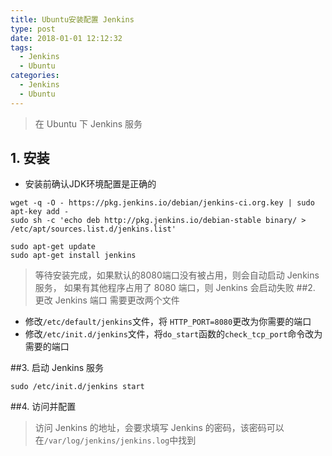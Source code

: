 ```yaml
---
title: Ubuntu安装配置 Jenkins
type: post
date: 2018-01-01 12:12:32
tags:
  - Jenkins
  - Ubuntu
categories:
  - Jenkins
  - Ubuntu
---
```


> 在 Ubuntu 下 Jenkins 服务

## 1. 安装

- 安装前确认JDK环境配置是正确的

```
wget -q -O - https://pkg.jenkins.io/debian/jenkins-ci.org.key | sudo apt-key add -
sudo sh -c 'echo deb http://pkg.jenkins.io/debian-stable binary/ > /etc/apt/sources.list.d/jenkins.list'

sudo apt-get update
sudo apt-get install jenkins

```

> 等待安装完成，如果默认的8080端口没有被占用，则会自动启动 Jenkins 服务， 如果有其他程序占用了 8080 端口，则 Jenkins 会启动失败
> ##2. 更改 Jenkins 端口
> 需要更改两个文件

- 修改`/etc/default/jenkins`文件，将 `HTTP_PORT=8080`更改为你需要的端口
- 修改`/etc/init.d/jenkins`文件，将`do_start`函数的`check_tcp_port`命令改为需要的端口

##3. 启动 Jenkins 服务

```
sudo /etc/init.d/jenkins start
```

##4. 访问并配置

> 访问 Jenkins 的地址，会要求填写 Jenkins 的密码，该密码可以在`/var/log/jenkins/jenkins.log`中找到
